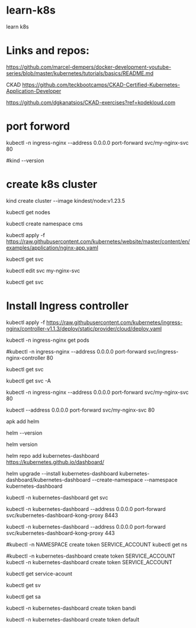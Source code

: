 # learn-k8s
learn k8s 

# Links and repos:
https://github.com/marcel-dempers/docker-development-youtube-series/blob/master/kubernetes/tutorials/basics/README.md 

CKAD 
https://github.com/teckbootcamps/CKAD-Certified-Kubernetes-Application-Developer

https://github.com/dgkanatsios/CKAD-exercises?ref=kodekloud.com

# port forword
kubectl -n ingress-nginx --address 0.0.0.0 port-forward svc/my-nginx-svc 80

#kind --version 
# create k8s cluster 
kind create cluster --image kindest/node:v1.23.5

kubectl get nodes

kubectl create namespace cms

kubectl apply -f https://raw.githubusercontent.com/kubernetes/website/master/content/en/examples/application/nginx-app.yaml

kubectl get svc

kubectl edit svc my-nginx-svc

kubectl get svc

# Install Ingress controller 
kubectl apply -f https://raw.githubusercontent.com/kubernetes/ingress-nginx/controller-v1.1.3/deploy/static/provider/cloud/deploy.yaml

kubectl -n ingress-nginx get pods

#kubectl -n ingress-nginx --address 0.0.0.0 port-forward svc/ingress-nginx-controller 80

kubectl get svc

kubectl get svc -A

kubectl -n ingress-nginx --address 0.0.0.0 port-forward svc/my-nginx-svc 80

kubectl --address 0.0.0.0 port-forward svc/my-nginx-svc 80

apk add helm

helm --version 

helm version

helm repo add kubernetes-dashboard https://kubernetes.github.io/dashboard/

helm upgrade --install kubernetes-dashboard kubernetes-dashboard/kubernetes-dashboard --create-namespace --namespace kubernetes-dashboard

kubectl -n kubernetes-dashboard get svc

kubectl -n kubernetes-dashboard --address 0.0.0.0 port-forward svc/kubernetes-dashboard-kong-proxy 8443

kubectl -n kubernetes-dashboard --address 0.0.0.0 port-forward svc/kubernetes-dashboard-kong-proxy 443


#kubectl -n NAMESPACE create token SERVICE_ACCOUNT
 kubectl get ns

#kubectl -n kubernetes-dashboard create token SERVICE_ACCOUNT
kubectl -n kubernetes-dashboard create token SERVICE_ACCOUNT

kubectl get service-acount

kubectl get sv

kubectl get sa

kubectl -n kubernetes-dashboard create token bandi

kubectl -n kubernetes-dashboard create token default
